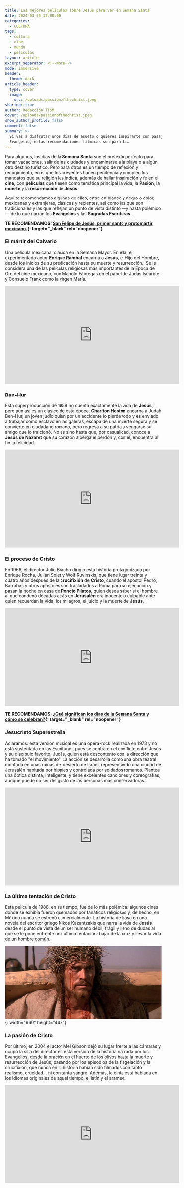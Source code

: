 ```yaml
---
title: Las mejores películas sobre Jesús para ver en Semana Santa
date: 2024-03-25 12:00:00
categories:
  - CULTURA
tags:
  - cultura
  - cine
  - mundo
  - películas
layout: article
excerpt_separator: <!--more-->
mode: immersive
header:
  theme: dark
article_header:
  type: cover
  image:
    src: /uploads/passionofthechrist.jpeg
sharing: true
author: Redacción TYSM
cover: /uploads/passionofthechrist.jpeg
show_author_profile: false
comment: false
summary: >-
  Si vas a disfrutar unos días de asueto o quieres inspirarte con pasajes del
  Evangelio, estas recomendaciones fílmicas son para ti…
---
```

Para algunos, los días de la **Semana Santa** son el pretexto perfecto para tomar vacaciones, salir de las ciudades y encaminarse a la playa o a algún otro destino turístico. Pero para otros es un tiempo de reflexión y recogimiento, en el que los creyentes hacen penitencia y cumplen los mandatos que su religión les indica, además de hallar inspiración y fe en el **cine**, con&nbsp;**películas** que tienen como temática principal la vida, la **Pasión**, la **muerte** y la **resurrección** de **Jesús**.

Aquí te recomendamos algunas de ellas, entre en blanco y negro o color, mexicanas y extranjeras, clásicas y recientes, así como las que son tradicionales y las que reflejan un punto de vista distinto —y hasta polémico— de lo que narran los **Evangelios** y las **Sagradas Escrituras**.

**TE RECOMENDAMOS: [San Felipe de Jesús, primer santo y protomártir mexicano.](https://blog.tonoysumariachi.com/mexicanisimos/2024/02/02/san-felipe-de-jes%C3%BAs-primer-santo-y-protom%C3%A1rtir-mexicano.html){: target="_blank" rel="noopener"}**

### El mártir del Calvario

Una película mexicana, clásica en la Semana Mayor. En ella, el experimentado actor **Enrique Rambal** encarna a **Jesús**, el Hijo del Hombre, desde los inicios de su predicación hasta su muerte y resurrección.&nbsp; Se le considera una de las películas religiosas más importantes de la Época de Oro del cine mexicano, con Manolo Fábregas en el papel de Judas Iscarote y Consuelo Frank como la virgen María.

<iframe width="560" height="315" src="https://www.youtube.com/embed/avXMva-mDAg?si=oHhqh7hSVaEUms0J" title="YouTube video player" frameborder="0" allow="accelerometer; autoplay; clipboard-write; encrypted-media; gyroscope; picture-in-picture; web-share" referrerpolicy="strict-origin-when-cross-origin" allowfullscreen=""></iframe>

### Ben-Hur

Esta superproducción de 1959 no cuenta exactamente la vida de **Jesús**, pero aun así es un clásico de esta época. **Charlton Heston** encarna a Judah Ben-Hur, un joven judío quien por un accidente lo pierde todo y es enviado a trabajar como esclavo en las galeras, escapa de una muerte segura y se convierte en ciudadano romano, pero regresa a su patria a vengarse su amigo que lo traicionó. No es sino hasta que, por casualidad, conoce a **Jesús de Nazaret** que su corazón alberga el perdón y, con él, encuentra al fin la felicidad.

<iframe width="560" height="315" src="https://www.youtube.com/embed/frE9rXnaHpE?si=zBc_rB7VLiLJjRgC" title="YouTube video player" frameborder="0" allow="accelerometer; autoplay; clipboard-write; encrypted-media; gyroscope; picture-in-picture; web-share" referrerpolicy="strict-origin-when-cross-origin" allowfullscreen=""></iframe>

### El proceso de Cristo

En 1966, el director Julio Bracho dirigió esta historia protagonizada por Enrique Rocha, Julián Soler y Wolf Ruvinskis, que tiene lugar treinta y cuatro años después de la **crucifixión** de **Cristo**, cuando el apóstol Pedro, Barrabás y otros apóstoles son trasladados a Roma para su ejecución y pasan la noche en casa de **Poncio Pilatos**, quien desea saber si el hombre al que condenó décadas atrás en **Jerusalén** era inocente o culpable ante quien recuerdan la vida, los milagros, el juicio y la muerte de **Jesús**.

<iframe width="560" height="315" src="https://www.youtube.com/embed/f-PaULU49a8?si=jA3RCt21LCuyQV6B" title="YouTube video player" frameborder="0" allow="accelerometer; autoplay; clipboard-write; encrypted-media; gyroscope; picture-in-picture; web-share" referrerpolicy="strict-origin-when-cross-origin" allowfullscreen=""></iframe>

**TE RECOMENDAMOS: [¿Qué significan los días de la Semana Santa y cómo se celebran?](https://blog.tonoysumariachi.com/mexicanisimos/2024/03/21/qu%C3%A9-significan-los-d%C3%ADas-de-la-semana-santa-y-c%C3%B3mo-se-celebran.html){: target="_blank" rel="noopener"}**

### Jesucristo Superestrella

Aclaramos: esta versión musical es una opera-rock realizada en 1973 y no está sustentada en las Escrituras, pues se centra en el conflicto entre Jesús y su discípulo favorito, Judás, quien está descontento con la dirección que ha tomado "el movimiento". La acción se desarrolla como una obra teatral montada en unas ruinas del desierto de Israel, representando una ciudad de Jerusalén habitada por hippies y controlada por soldados romanos. Plantea una óptica distinta, inteligente, y tiene excelentes canciones y coreografías, aunque puede no ser del gusto de las personas más conservadoras.&nbsp;

<iframe width="560" height="315" src="https://www.youtube.com/embed/URWa0rbB1Kw?si=N-sk0G7i72n3VLk0" title="YouTube video player" frameborder="0" allow="accelerometer; autoplay; clipboard-write; encrypted-media; gyroscope; picture-in-picture; web-share" referrerpolicy="strict-origin-when-cross-origin" allowfullscreen=""></iframe>

### La última tentación de Cristo

Esta película de 1988, en su tiempo, fue de lo más polémica: algunos cines donde se exhibía fueron quemados por fanáticos religiosos y, de hecho, en México nunca se estrenó comercialmente. La historia de basa en una novela del escritor griego Nikos Kazantzakis que narra la vida de **Jesús** desde el punto de vista de un ser humano débil, frágil y lleno de dudas al que se le pone enfrente una última tentación: bajar de la cruz y llevar la vida de un hombre común.

![](/uploads/last-temptation.jpeg){: width="960" height="448"}

### La pasión de Cristo

Por último, en 2004 el actor Mel Gibson dejó su lugar frente a las cámaras y ocupó la silla del director en esta versión de la historia narrada por los Evangelios, desde la oración en el huerto de los olivos hasta la muerte y resurrección de Jesús, pasando por los episodios de la flagelación y la crucifixión, que nunca en la historia habían sido filmados con tanto realismo, crueldad… ni con tanta sangre. Además, la cinta está hablada en los idiomas originales de aquel tiempo, el latín y el arameo.

<iframe width="560" height="315" src="https://www.youtube.com/embed/JLA3fN9Irc0?si=fcN20Y1-Ich8_HIo" title="YouTube video player" frameborder="0" allow="accelerometer; autoplay; clipboard-write; encrypted-media; gyroscope; picture-in-picture; web-share" referrerpolicy="strict-origin-when-cross-origin" allowfullscreen=""></iframe>